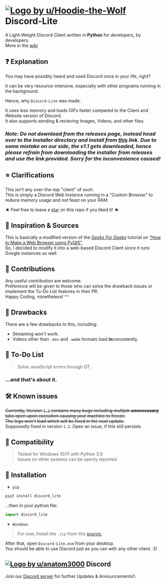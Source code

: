 # [![Logo by u/Hoodie-the-Wolf](https://i.imgur.com/D0fAK42.png)](https://www.reddit.com/user/Hoodie-the-Wolf/) Discord-Lite
A Light-Weight Discord Client written in **Python** for developers, by developers. \
More in the [wiki](https://github.com/Sachit71/Discord-Lite/wiki)
## ❓ Explanation
You may have possibly heard and used Discord once in your life, right?

It can be very resource-intensive, especially with other programs running in the background.

Hence, why `Discord-Lite` was made.

It uses less memory and loads GIFs faster compared to the Client and Website version of Discord.\
It also supports sending & recieving Images, Videos, and other files.

### ***Note: Do not download from the releases page, instead head over to the installer directory and install from [this](https://github.com/therealcyber71/Discord-Lite/blob/main/installer/Discord-Lite-1.2.exe) link. Due to some mistake on our side, the v1.1 gets downloaded, hence please refrain from downloading the installer from releases and use the link provided. Sorry for the inconvenience caused!***

## ⭐ Clarifications
This isn't any over-the-top "client" of such.\
This is simply a Discord Web Instance running in a "Custom Browser" to reduce memory usage and *not* feast on your RAM.

★ Feel free to leave a [star](https://i.imgur.com/P9YZMnF.gif) on this repo if you liked it! ★

## 👀 Inspiration & Sources
This is basically a modified version of the [*Geeks For Geeks*](https://www.geeksforgeeks.org/) tutorial on ["How to Make a Web Browser using PyQt5"](https://www.geeksforgeeks.org/creating-a-simple-browser-using-pyqt5/).\
So, I decided to modify it into a web-based Discord Client since it runs Google instances so well.

## 👋 Contributions
Any useful contribution are welcome.\
Preference will be given to those who can solve the drawback issues or implement the To-Do List features in their PR.\
Happy Coding, nonetheless! ^^

## 💢 Drawbacks
There are a few drawbacks to this, including:
- Streaming won't work.
- Videos other than `.mov` and `.webm` formats load **in**consistently.

## 📃 To-Do List
> Solve JavaScript errors through QT.

### ...and that's about it.

## 🛠️ Known issues
~~Currently, Version `1.1` contains many bugs including *multiple* ***unnecessary*** tabs open upon execution causing your machine to freeze.\
The logo won't load which will be fixed in the next update.~~\
Supposedly fixed in version `1.2`. Open an issue, if this still persists.

## 💾 Compatibility
> Tested for Windows 10/11 with Python 3.9\
> Issues on other systems can be openly reported.

## 📎 Installation
* `pip`

```bash
pip3 install discord_lite
```

...then in your python file:

```python
import discord_lite
```

* `Windows`
> For now, Install the `.zip` from this [source.](https://github.com/Sachit71/Discord-Lite/blob/main/installer/Discord-Lite-1.2.exe)


After that, open `Discord-Lite.exe` from your desktop.\
You should be able to use Discord just as you can with any other client. :D

## [![Logo by u/anatom3000](https://i.imgur.com/cooZgSL.png)](https://www.reddit.com/user/anatom3000/) Discord 
Join our [Discord server](https://discord.gg/EwY2aZMn6t) for further Updates & Announcements!\

